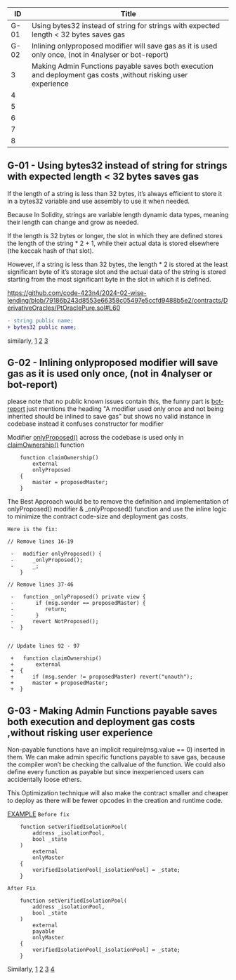 | ID     | Title                                                                                                            
|--------|-------------------------------------------------------------------------
| G-01   |Using bytes32 instead of string for strings with expected length < 32 bytes saves gas                                                                          
| G-02   |Inlining onlyproposed modifier will save gas as it is used only once, (not in 4nalyser or bot-report)
| 3      |Making Admin Functions payable saves both execution and deployment gas costs ,without risking user experience
| 4      |                                         
| 5      |           
| 6      |                                                                               
| 7      |                                                                                    
| 8      |   


## G-01 - Using bytes32 instead of string for strings with expected length < 32 bytes saves gas
If the length of a string is less than 32 bytes, it’s always efficient to store it in a bytes32 variable and use assembly to use it when needed.

Because In Solidity, strings are variable length dynamic data types, meaning their length can change and grow as needed.

If the length is 32 bytes or longer, the slot in which they are defined stores the length of the string * 2 + 1, while their actual data is stored elsewhere (the keccak hash of that slot).

However, if a string is less than 32 bytes, the length * 2 is stored at the least significant byte of it’s storage slot and the actual data of the string is stored starting from the most significant byte in the slot in which it is defined.

https://github.com/code-423n4/2024-02-wise-lending/blob/79186b243d8553e66358c05497e5ccfd9488b5e2/contracts/DerivativeOracles/PtOraclePure.sol#L60
```diff
- string public name;
+ bytes32 public name;
```
similarly, [1](https://github.com/code-423n4/2024-02-wise-lending/blob/79186b243d8553e66358c05497e5ccfd9488b5e2/contracts/DerivativeOracles/PtOracleDerivative.sol#L74) [2](https://github.com/code-423n4/2024-02-wise-lending/blob/79186b243d8553e66358c05497e5ccfd9488b5e2/contracts/PositionNFTs.sol#L14) [3](https://github.com/code-423n4/2024-02-wise-lending/blob/79186b243d8553e66358c05497e5ccfd9488b5e2/contracts/PowerFarms/PowerFarmNFTs/PowerFarmNFTs.sol#L27)

## G-02 - Inlining onlyproposed modifier will save gas as it is used only once, (not in 4nalyser or bot-report)

please note that no public known issues contain this, the funny part is [bot-report](https://github.com/code-423n4/2024-02-wise-lending/blob/main/bot-report.md#g-51-a-modifier-used-only-once-and-not-being-inherited-should-be-inlined-to-save-gas) just mentions the heading "A modifier used only once and not being inherited should be inlined to save gas" but shows no valid instance in codebase instead it confuses constructor for modifier

Modifier [onlyProposed()](https://github.com/code-423n4/2024-02-wise-lending/blob/79186b243d8553e66358c05497e5ccfd9488b5e2/contracts/OwnableMaster.sol#L16-L19) across the codebase is used only in [claimOwnership()](https://github.com/code-423n4/2024-02-wise-lending/blob/79186b243d8553e66358c05497e5ccfd9488b5e2/contracts/OwnableMaster.sol#L92-L97) function
```
    function claimOwnership()
        external
        onlyProposed
    {
        master = proposedMaster;
    }
```

The Best Approach would be to remove the definition and implementation of onlyProposed() modifier & _onlyProposed() function and use the inline logic to minimize the contract code-size and deployment gas costs.

`Here is the fix: `
```
// Remove lines 16-19

 -   modifier onlyProposed() {
 -      _onlyProposed();
 -      _;
    }

// Remove lines 37-46

 -   function _onlyProposed() private view {
 -       if (msg.sender == proposedMaster) {
 -          return;
 -       }
 -      revert NotProposed();
 -  }


// Update lines 92 - 97

 +   function claimOwnership()
 +       external
 +  {
 +      if (msg.sender != proposedMaster) revert("unauth");
 +      master = proposedMaster;
 +  }

```

## G-03 - Making Admin Functions payable saves both execution and deployment gas costs ,without risking user experience

Non-payable functions have an implicit require(msg.value == 0) inserted in them.
We can make admin specific functions payable to save gas, because the compiler won’t be checking the callvalue of the function.
We could also define every function as payable but since inexperienced users can accidentally loose ethers.

This Optimization technique will also make the contract smaller and cheaper to deploy as there will be fewer opcodes in the creation and runtime code.

[EXAMPLE](https://github.com/code-423n4/2024-02-wise-lending/blob/79186b243d8553e66358c05497e5ccfd9488b5e2/contracts/PoolManager.sol#L125-L133)
`Before fix`

```
    function setVerifiedIsolationPool(
        address _isolationPool,
        bool _state
    )
        external
        onlyMaster
    {
        verifiedIsolationPool[_isolationPool] = _state;
    }
```
`After Fix`
```
    function setVerifiedIsolationPool(
        address _isolationPool,
        bool _state
    )
        external
        payable
        onlyMaster
    {
        verifiedIsolationPool[_isolationPool] = _state;
    }

```
Similarly, [1](https://github.com/code-423n4/2024-02-wise-lending/blob/79186b243d8553e66358c05497e5ccfd9488b5e2/contracts/PoolManager.sol#L34) [2](https://github.com/code-423n4/2024-02-wise-lending/blob/79186b243d8553e66358c05497e5ccfd9488b5e2/contracts/PoolManager.sol#L106) [3](https://github.com/code-423n4/2024-02-wise-lending/blob/79186b243d8553e66358c05497e5ccfd9488b5e2/contracts/PoolManager.sol#L139) [4](https://github.com/code-423n4/2024-02-wise-lending/blob/79186b243d8553e66358c05497e5ccfd9488b5e2/contracts/PoolManager.sol#L151)

               
